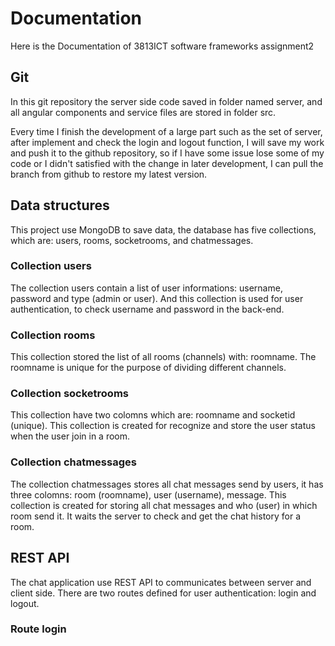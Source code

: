 # Documentation
Here is the Documentation of 3813ICT software frameworks assignment2

## Git
In this git repository the server side code saved in folder named server, and all angular components and service files are stored in folder src.

Every time I finish the development of a large part such as the set of server, after implement and check the login and logout function, I will save my work and push it to the github repository, so if I have some issue lose some of my code or I didn't satisfied with the change in later development, I can pull the branch from github to restore my latest version.

## Data structures
This project use MongoDB to save data, the database has five collections, which are: users, rooms, socketrooms, and chatmessages.

### Collection users 
The collection users contain a list of user informations: username, password and type (admin or user). And this collection is used for user authentication, to check username and password in the back-end.

### Collection rooms
This collection stored the list of all rooms (channels) with: roomname. The roomname is unique for the purpose of dividing different channels. 

### Collection socketrooms
This collection have two colomns which are: roomname and socketid (unique). This collection is created for recognize and store the user status when the user join in a room.

### Collection chatmessages
The collection chatmessages stores all chat messages send by users, it has three colomns: room (roomname), user (username), message. This collection is created for storing all chat messages and who (user) in which room send it. It waits the server to check and get the chat history for a room.

## REST API
The chat application use REST API to communicates between server and client side. There are two routes defined for user authentication: login and logout.

### Route login



